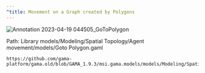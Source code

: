 ```yaml
---
^title: Movement on a Graph created by Polygons
---
```


![Annotation 2023-04-19 044505_GoToPolygon](https://user-images.githubusercontent.com/4437331/232953918-166955b9-dc45-4a1b-9c01-4f2cd8558250.png)

Path: Library models/Modeling/Spatial Topology/Agent movement/models/Goto Polygon.gaml

```gaml reference
https://github.com/gama-platform/gama.old/blob/GAMA_1.9.3/msi.gama.models/models/Modeling/Spatial%20Topology/Agent%20movement/models/Goto%20Polygon.gaml
```